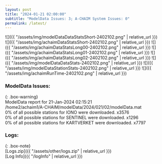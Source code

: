 ```yaml
---
layout: post
title: "2024-01-21 02:00:00"
subtitle: "ModelData Issues: 3; A-CHAIM System Issues: 0"
permalink: /latest/
---
```


![]({{ "/assets/img/modelDataDataStatsShort-2402102.png" | relative_url }})
![]({{ "/assets/img/achaimDataStatsShort-2402102.png" | relative_url }})
![]({{ "/assets/img/achaimDataStatsLong00-2402102.png" | relative_url }})
![]({{ "/assets/img/achaimDataStatsLong01-2402102.png" | relative_url }})
![]({{ "/assets/img/achaimDataStatsLong02-2402102.png" | relative_url }})
![]({{ "/assets/img/modelDataDataStats-2402102.png" | relative_url }})
![]({{ "/assets/img/modelDataStationStats-2402102.png" | relative_url }})
![]({{ "/assets/img/achaimRunTime-2402102.png" | relative_url }})


### ModelData Issues:  
  
{: .box-warning}  
 ModelData report for 21-Jan-2024 02:15:21   
 /home2/achaim1/A-CHAIM/modelData/2024/021/02/modelData.mat   
 0% of all possible stations for IONO were downloaded. x3576   
 0% of all possible stations for SENTINEL were downloaded. x1296   
 0% of all possible stations for KARTVERKET were downloaded. x7797   
  


### Logs:  
  
{: .box-note}  
[Logs.zip]({{ "/assets/other/logs.zip" | relative_url }})  
[Log Info]({{ "/logInfo" | relative_url }})  
